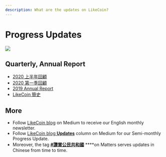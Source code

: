 ```yaml
---
description: What are the updates on LikeCoin?
---
```


# Progress Updates

![](https://gblobscdn.gitbook.com/assets%2F-LL4mdaVjNgL6A1--PV0%2F-MHGFkSUMj9_TpAJG75W%2F-MHGHqgZn4_N6csz6pUU%2FLikeCoin_AD69_Stat_Sept_Artwork1-06.png?alt=media&token=dc28292d-2103-45df-8c17-eb44492c4996)

## Quarterly, Annual Report

* ​[2020 上半年回顧](https://matters.news/@likecoin/%E8%AE%9A%E8%B3%9E%E5%85%AC%E6%B0%91-2020-%E4%B8%8A%E5%8D%8A%E5%B9%B4%E5%9B%9E%E9%A1%A7-bafyreidroqj5elqim2jnr3u2zd75ysdgflu7jyinnm7cg7ztjlpfv7z36m)​
* ​[2020 第一季回顧](https://matters.news/@likecoin/%E8%AE%9A%E8%B3%9E%E5%85%AC%E6%B0%91-2020-%E7%AC%AC%E4%B8%80%E5%AD%A3%E5%9B%9E%E9%A1%A7-bafyreifdlfznigt3htdur7e2pyomoem5chmmortz34rnakprxdipt6s2vy)​
* ​[2019 Annual Report](https://medium.com/likecoin/likecoin-annual-report-2019-f831cb873801)​
* ​[LikeCoin 簡史](https://medium.com/likecoin/likecoin-chronicle-769001f784b3)​

## More <a id="more"></a>

* Follow [LikeCoin blog](https://medium.com/likecoin)  on Medium to receive our English monthly newsletter.
* Follow [LikeCoin blog **Updates**](https://medium.com/likecoin/updates/home) column on Medium for our Semi-monthly Progress Update.
* Moreover, the tag [**\#讚賞公民共和國**](https://matters.news/tags/VGFnOjgwOTQ) ****on Matters serves updates in Chinese from time to time.

